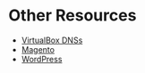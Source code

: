 # Other Resources

* [VirtualBox DNSs](virtual-box-dns.md)
* [Magento](magento/readme.md)
* [WordPress](wordpress/readme.md)



